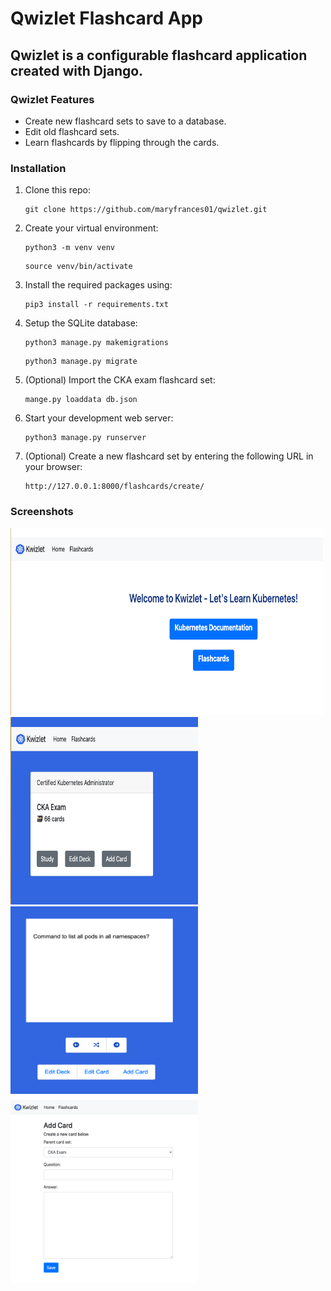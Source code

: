 # Qwizlet Flashcard App

## Qwizlet is a configurable flashcard application created with Django.

### Qwizlet Features
- Create new flashcard sets to save to a database.
- Edit old flashcard sets.
- Learn flashcards by flipping through the cards.

### Installation
1. Clone this repo:

   ```
   git clone https://github.com/maryfrances01/qwizlet.git
   ```

2. Create your virtual environment:

   ```
   python3 -m venv venv
   ```
   ```
   source venv/bin/activate
   ```

3. Install the required packages using:

   ```
   pip3 install -r requirements.txt
   ```

4. Setup the SQLite database:

   ```
   python3 manage.py makemigrations
   ```
   ```
   python3 manage.py migrate
   ```
5. (Optional) Import the CKA exam flashcard set:

   ```
   mange.py loaddata db.json
   ```

6. Start your development web server:

   ```
   python3 manage.py runserver
   ```

7. (Optional) Create a new flashcard set by entering the following URL in your browser:

   ```
   http://127.0.0.1:8000/flashcards/create/
   ```

### Screenshots
<img src="images/qwizlet_homepage.png" alt="Qwizlet Homepage" width="500" height="300">
<br>
<img src="images/flashcards.png" alt="Qwizlet Flashcards" width="300" height="300">
<br>
<img src="images/study_set.png" alt="Study Flashcard Set" width="300" height="300">
<br>
<img src="images/add_a_card_to_set.png" alt="Add a card to Flashcard Set" width="300" height="300">
